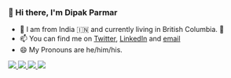 ### 👋 Hi there, I'm Dipak Parmar 

- 📍 I am from India 🇮🇳 and currently living in British Columbia. 🍁
- 📫 You can find me on [Twitter](https://dipak.to/twitter), [LinkedIn](https://dipak.to/linkedin) and [email](mailto:hello@dipak.tech)
- 😄 My Pronouns are he/him/his.



<!--
https://github.community/t/support-theme-context-for-images-in-light-vs-dark-mode/147981/84
-->
<a href="https://github.com/jstrieb/github-stats#gh-dark-mode-only">
<img src="https://dipakparmar.github.io/github-stats/generated/overview.svg#gh-dark-mode-only" />
<img src="https://dipakparmar.github.io/github-stats/generated/languages.svg#gh-dark-mode-only" />
</a>
<a href="https://github.com/jstrieb/github-stats#gh-light-mode-only">
<img src="https://dipakparmar.github.io/github-stats/generated/overview.svg#gh-dark-mode-only#gh-light-mode-only" />
<img src="https://dipakparmar.github.io/github-stats/generated/languages.svg#gh-dark-mode-only#gh-light-mode-only" />
</a>
